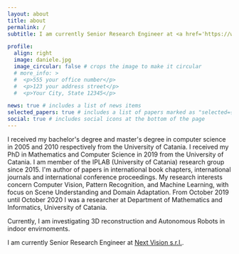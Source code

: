 ```yaml
---
layout: about
title: about
permalink: /
subtitle: I am currently Senior Research Engineer at <a href='https://www.nextvisionlab.it/'> Next Vision s.r.l.]</a>. 

profile:
  align: right
  image: daniele.jpg
  image_circular: false # crops the image to make it circular
  # more_info: >
  #  <p>555 your office number</p>
  #  <p>123 your address street</p>
  #  <p>Your City, State 12345</p>

news: true # includes a list of news items
selected_papers: true # includes a list of papers marked as "selected={true}"
social: true # includes social icons at the bottom of the page
---
```


I received my bachelor's degree and master's degree in computer science
in 2005 and 2010 respectively from the University of Catania. I received
my PhD in Mathematics and Computer Science in 2019 from the University
of Catania. I am member of the IPLAB (University of Catania) research
group since 2015. I'm author of papers in international book chapters,
international journals and international conference proceedings. My
research interests concern Computer Vision, Pattern Recognition, and
Machine Learning, with focus on Scene Understanding and Domain
Adaptation. From October 2019 until October 2020 I was a researcher
at Department of Mathematics and Informatics, University of Catania.

Currently, I am investigating 3D reconstruction and Autonomous Robots in indoor envirnoments.

I am currently Senior Research Engineer at [Next Vision s.r.l.](https://www.nextvisionlab.it/).
